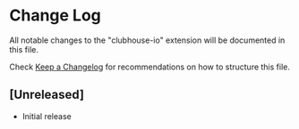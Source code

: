 # Change Log

All notable changes to the "clubhouse-io" extension will be documented in this file.

Check [Keep a Changelog](http://keepachangelog.com/) for recommendations on how to structure this file.

## [Unreleased]

- Initial release